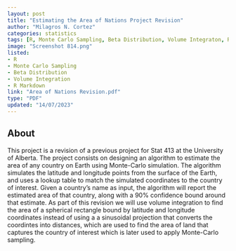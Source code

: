 ```yaml
---
layout: post
title: "Estimating the Area of Nations Project Revision"
author: "Milagros N. Cortez"
categories: statistics
tags: [R, Monte Carlo Sampling, Beta Distribution, Volume Integraton, R Markdown]
image: "Screenshot 814.png"
listed:
- R
- Monte Carlo Sampling
- Beta Distribution
- Volume Integration
- R Markdown
link: "Area of Nations Revision.pdf"
type: "PDF"
updated: "14/07/2023"
---
```


## About

This project is a revision of a previous project for Stat 413 at the University of Alberta. The project consists on designing an algorithm to estimate the area of any country on Earth using Monte-Carlo simulation. The algorithm simulates the latitude and longitude points from the surface of the Earth, and uses a lookup table to match the simulated coordinates to the country of interest. Given a country’s name as input, the algorithm will report the estimated area of that country, along with a 90% confidence bound around that estimate.
As part of this revision we will use volume integration to find the area of a spherical rectangle bound by latitude and longitude coordinates instead of using a a sinusoidal projection that converts the coordintes into distances, which are used to find the area of land that captures the country of interest which is later used to apply Monte-Carlo sampling. 
